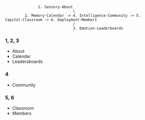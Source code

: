                    1. Sensory-About
                                   \
             2. Memory-Calendar -> 4. Intelligence-Community -> 5. Capital-Classroom -> 6. Deployment-Members
                                   /
                                   3. Emotion-Leaderboards


### 1, 2, 3
- About
- Calendar
- Leadersboards

### 4
- Community

### 5, 6
- Classroom
- Members
